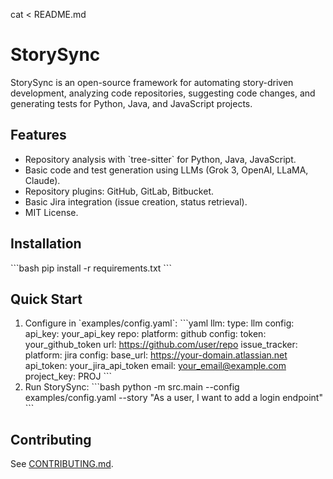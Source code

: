 cat <<EOL > README.md
# StorySync

StorySync is an open-source framework for automating story-driven development, analyzing code repositories, suggesting code changes, and generating tests for Python, Java, and JavaScript projects.

## Features
- Repository analysis with \`tree-sitter\` for Python, Java, JavaScript.
- Basic code and test generation using LLMs (Grok 3, OpenAI, LLaMA, Claude).
- Repository plugins: GitHub, GitLab, Bitbucket.
- Basic Jira integration (issue creation, status retrieval).
- MIT License.

## Installation
\`\`\`bash
pip install -r requirements.txt
\`\`\`

## Quick Start
1. Configure in \`examples/config.yaml\`:
   \`\`\`yaml
   llm:
     type: llm
     config:
       api_key: your_api_key
   repo:
     platform: github
     config:
       token: your_github_token
       url: https://github.com/user/repo
   issue_tracker:
     platform: jira
     config:
       base_url: https://your-domain.atlassian.net
       api_token: your_jira_api_token
       email: your_email@example.com
       project_key: PROJ
   \`\`\`
2. Run StorySync:
   \`\`\`bash
   python -m src.main --config examples/config.yaml --story "As a user, I want to add a login endpoint"
   \`\`\`

## Contributing
See [CONTRIBUTING.md](docs/contributing.md).
